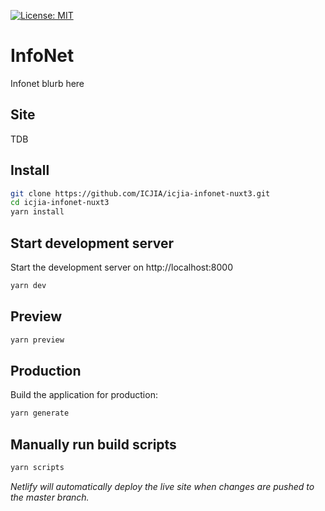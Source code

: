 [![License: MIT](https://img.shields.io/badge/License-MIT-yellow.svg)](https://opensource.org/licenses/MIT)

# InfoNet

Infonet blurb here

## Site

TDB

## Install

```bash
git clone https://github.com/ICJIA/icjia-infonet-nuxt3.git
cd icjia-infonet-nuxt3
yarn install

```

## Start development server

Start the development server on http://localhost:8000

```bash
yarn dev
```

## Preview

```bash
yarn preview
```

## Production

Build the application for production:

```bash
yarn generate
```

## Manually run build scripts

```bash
yarn scripts
```

_Netlify will automatically deploy the live site when changes are pushed to the master branch._
